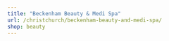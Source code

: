 ```yaml
---
title: "Beckenham Beauty & Medi Spa"
url: /christchurch/beckenham-beauty-and-medi-spa/
shop: beauty
---
```

